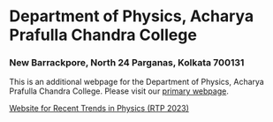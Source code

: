 # Department of Physics, Acharya Prafulla Chandra College
### New Barrackpore, North 24 Parganas, Kolkata 700131

This is an additional webpage for the Department of Physics, Acharya Prafulla Chandra College. Please visit our [primary webpage](http://apccollege.ac.in/index.php?option=com_content&view=article&id=107&Itemid=0).

[Website for Recent Trends in Physics (RTP 2023)](https://apccphysics.github.io/rtp2023)
